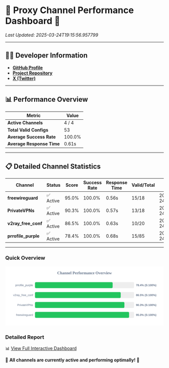 # 🌟 Proxy Channel Performance Dashboard 🌟

_Last Updated: 2025-03-24T19:15:56.957799_

---

## 👩‍💻 Developer Information

- **[GitHub Profile](https://github.com/4n0nymou3)**  
- **[Project Repository](https://github.com/4n0nymou3/multi-proxy-config-fetcher)**  
- **[X (Twitter)](https://x.com/4n0nymou3)**  

---

## 📊 Performance Overview

| Metric                | Value       |
|-----------------------|-------------|
| **Active Channels**   | 4 / 4       |
| **Total Valid Configs** | 53          |
| **Average Success Rate** | 100.0%      |
| **Average Response Time** | 0.61s       |

---

## 📋 Detailed Channel Statistics

| Channel          | Status     | Score  | Success Rate | Response Time | Valid/Total | Last Success               |
|------------------|------------|--------|--------------|---------------|-------------|----------------------------|
| **freewireguard**  | ✅ Active  | 95.0%  | 100.0% | 0.56s         | 15/18       | 2025-03-24T19:15:56.955885 |
| **PrivateVPNs**  | ✅ Active  | 90.3%  | 100.0% | 0.57s         | 13/18       | 2025-03-24T19:15:56.365666 |
| **v2ray_free_conf**  | ✅ Active  | 86.5%  | 100.0% | 0.63s         | 10/20       | 2025-03-24T19:15:55.766247 |
| **prrofile_purple**  | ✅ Active  | 78.4%  | 100.0% | 0.68s         | 15/85       | 2025-03-24T19:15:55.101484 |

---

### Quick Overview
<div align="center">
  <a href="https://raw.githubusercontent.com/nullluser/NullRepo/refs/heads/main/assets/channel_stats_chart.svg">
    <img src="https://raw.githubusercontent.com/nullluser/NullRepo/refs/heads/main/assets/channel_stats_chart.svg" alt="Source Performance Statistics" width="800">
  </a>
</div>

### Detailed Report
📊 [View Full Interactive Dashboard](https://htmlpreview.github.io/?https://github.com/nullluser/NullRepo/blob/main/assets/performance_report.html)

🎉 **All channels are currently active and performing optimally!** 🎉
